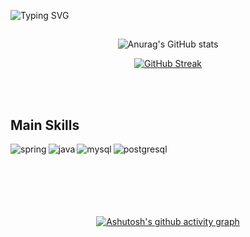 ![Typing SVG](https://readme-typing-svg.herokuapp.com?font=Fira+Code&weight=300&size=50&duration=4000&pause=1000&color=e7f216&center=true&vCenter=true&random=false&width=1000&lines=Hello%2C+my+name+is+Felipe;I'm+22+years+old;I'm+a+Backend+Developer;I'm+from+Brazil;Welcome)

##

<div align="center">

![Anurag's GitHub stats](https://github-readme-stats.vercel.app/api/top-langs/?username=FelipeMagenis&theme=highcontrast&border_color=e7f216)

[![GitHub Streak](https://streak-stats.demolab.com?user=FelipeMagenis&theme=highcontrast&currStreakNum=E7F216&border=E7F216&sideNums=E7F216&ring=E7F216&fire=E7F216&dates=E7F216&sideLabels=E7F216&stroke=E7F216&currStreakLabel=E7F216&excludeDaysLabel=E7F216)](https://git.io/streak-stats)

</div>

<br>
<br>


## Main Skills

<div align="left"> 
  
  <img align="left" alt="spring" src="https://img.shields.io/badge/Spring-6DB33F?style=for-the-badge&logo=spring&logoColor=white" />
  <img align="left" alt="java" src="https://img.shields.io/badge/Java-ED8B00?style=for-the-badge&logo=openjdk&logoColor=white" />
  <img align="left" alt="mysql" src="https://img.shields.io/badge/MySQL-005C84?style=for-the-badge&logo=mysql&logoColor=white" />
  <img align="left" alt="postgresql" src="https://img.shields.io/badge/PostgreSQL-316192?style=for-the-badge&logo=postgresql&logoColor=white" />
</div>
<br>
<br>
<br>
<br>
<br>
<br>


<div align="center">

[![Ashutosh's github activity graph](https://github-readme-activity-graph.vercel.app/graph?username=FelipeMagenis&bg_color=000000&color=e7f216&line=e7f216&point=24292e&area=true&hide_border=true)](https://github.com/ashutosh00710/github-readme-activity-graph)

</div>
